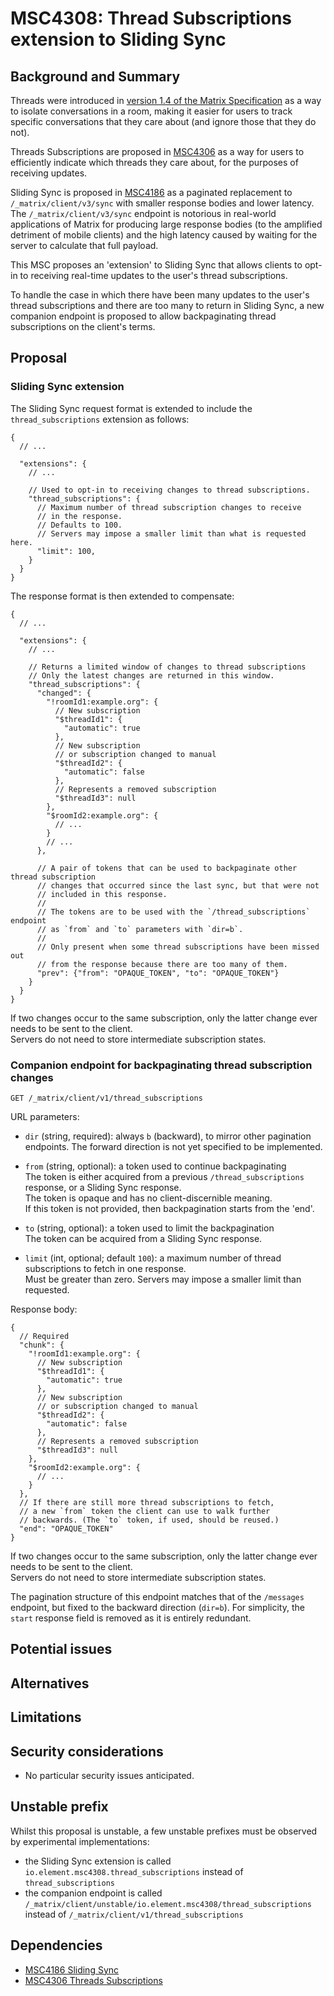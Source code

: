 MSC4308: Thread Subscriptions extension to Sliding Sync
===

## Background and Summary

Threads were introduced in [version 1.4 of the Matrix Specification](https://spec.matrix.org/v1.13/changelog/v1.4/) as a way to isolate conversations in a room, making it easier for users to track specific conversations that they care about (and ignore those that they do not).

Threads Subscriptions are proposed in [MSC4306](https://github.com/matrix-org/matrix-spec-proposals/blob/rei/msc_thread_subscriptions/proposals/4306-thread-subscriptions.md) as a way for users to efficiently indicate which threads they care about, for the purposes of receiving updates.

Sliding Sync is proposed in [MSC4186](https://github.com/matrix-org/matrix-spec-proposals/blob/erikj/sss/proposals/4186-simplified-sliding-sync.md) as a paginated replacement to `/_matrix/client/v3/sync` with smaller response bodies and lower latency.
The `/_matrix/client/v3/sync` endpoint is notorious in real-world applications of Matrix for producing large response bodies (to the amplified detriment of mobile clients) and the high latency caused by waiting for the server to calculate that full payload.

This MSC proposes an 'extension' to Sliding Sync that allows clients to opt-in to receiving real-time updates to the user's thread subscriptions.

To handle the case in which there have been many updates to the user's thread subscriptions and there are too many to return in
Sliding Sync, a new companion endpoint is proposed to allow backpaginating thread subscriptions on the client's terms.

## Proposal

### Sliding Sync extension

The Sliding Sync request format is extended to include the `thread_subscriptions` extension as follows:

```jsonc
{
  // ...

  "extensions": {
    // ...

    // Used to opt-in to receiving changes to thread subscriptions.
    "thread_subscriptions": {
      // Maximum number of thread subscription changes to receive
      // in the response.
      // Defaults to 100.
      // Servers may impose a smaller limit than what is requested here.
      "limit": 100,
    }
  }
}
```

The response format is then extended to compensate:

```jsonc
{
  // ...

  "extensions": {
    // ...

    // Returns a limited window of changes to thread subscriptions
    // Only the latest changes are returned in this window.
    "thread_subscriptions": {
      "changed": {
        "!roomId1:example.org": {
          // New subscription
          "$threadId1": {
            "automatic": true
          },
          // New subscription
          // or subscription changed to manual
          "$threadId2": {
            "automatic": false
          },
          // Represents a removed subscription
          "$threadId3": null
        },
        "$roomId2:example.org": {
          // ...
        }
        // ...
      },

      // A pair of tokens that can be used to backpaginate other thread subscription
      // changes that occurred since the last sync, but that were not
      // included in this response.
      //
      // The tokens are to be used with the `/thread_subscriptions` endpoint
      // as `from` and `to` parameters with `dir=b`.
      //
      // Only present when some thread subscriptions have been missed out
      // from the response because there are too many of them.
      "prev": {"from": "OPAQUE_TOKEN", "to": "OPAQUE_TOKEN"}
    }
  }
}
```

If two changes occur to the same subscription, only the latter change ever needs
to be sent to the client. \
Servers do not need to store intermediate subscription states.


### Companion endpoint for backpaginating thread subscription changes

```
GET /_matrix/client/v1/thread_subscriptions
```

URL parameters:

- `dir` (string, required): always `b` (backward), to mirror other pagination
  endpoints. The forward direction is not yet specified to be implemented.

- `from` (string, optional): a token used to continue backpaginating \
  The token is either acquired from a previous `/thread_subscriptions` response,
  or a Sliding Sync response. \
  The token is opaque and has no client-discernible meaning. \
  If this token is not provided, then backpagination starts from the 'end'.

- `to` (string, optional): a token used to limit the backpagination \
  The token can be acquired from a Sliding Sync response.

- `limit` (int, optional; default `100`): a maximum number of thread subscriptions to fetch
  in one response. \
  Must be greater than zero. Servers may impose a smaller limit than requested.

  
Response body:

```jsonc
{
  // Required
  "chunk": {
    "!roomId1:example.org": {
      // New subscription
      "$threadId1": {
        "automatic": true
      },
      // New subscription
      // or subscription changed to manual
      "$threadId2": {
        "automatic": false
      },
      // Represents a removed subscription
      "$threadId3": null
    },
    "$roomId2:example.org": {
      // ...
    }
  },
  // If there are still more thread subscriptions to fetch,
  // a new `from` token the client can use to walk further
  // backwards. (The `to` token, if used, should be reused.)
  "end": "OPAQUE_TOKEN"
}
```

If two changes occur to the same subscription, only the latter change ever needs
to be sent to the client. \
Servers do not need to store intermediate subscription states.

The pagination structure of this endpoint matches that of the `/messages` endpoint, but fixed
to the backward direction (`dir=b`).
For simplicity, the `start` response field is removed as it is entirely redundant.

## Potential issues


## Alternatives


## Limitations


## Security considerations

- No particular security issues anticipated.

## Unstable prefix

Whilst this proposal is unstable, a few unstable prefixes must be observed by experimental implementations:

- the Sliding Sync extension is called `io.element.msc4308.thread_subscriptions` instead of `thread_subscriptions`
- the companion endpoint is called `/_matrix/client/unstable/io.element.msc4308/thread_subscriptions` instead of `/_matrix/client/v1/thread_subscriptions`


## Dependencies

- [MSC4186 Sliding Sync](https://github.com/matrix-org/matrix-spec-proposals/blob/erikj/sss/proposals/4186-simplified-sliding-sync.md)
- [MSC4306 Threads Subscriptions](https://github.com/matrix-org/matrix-spec-proposals/blob/rei/msc_thread_subscriptions/proposals/4306-thread-subscriptions.md)
